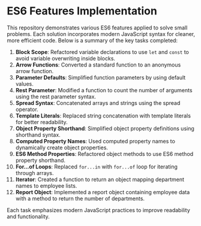 # ES6 Features Implementation

This repository demonstrates various ES6 features applied to solve small problems. Each solution incorporates modern JavaScript syntax for cleaner, more efficient code. Below is a summary of the key tasks completed:

1. **Block Scope**: Refactored variable declarations to use `let` and `const` to avoid variable overwriting inside blocks.
2. **Arrow Functions**: Converted a standard function to an anonymous arrow function.
3. **Parameter Defaults**: Simplified function parameters by using default values.
4. **Rest Parameter**: Modified a function to count the number of arguments using the rest parameter syntax.
5. **Spread Syntax**: Concatenated arrays and strings using the spread operator.
6. **Template Literals**: Replaced string concatenation with template literals for better readability.
7. **Object Property Shorthand**: Simplified object property definitions using shorthand syntax.
8. **Computed Property Names**: Used computed property names to dynamically create object properties.
9. **ES6 Method Properties**: Refactored object methods to use ES6 method property shorthand.
10. **For...of Loops**: Replaced `for...in` with `for...of` loop for iterating through arrays.
11. **Iterator**: Created a function to return an object mapping department names to employee lists.
12. **Report Object**: Implemented a report object containing employee data with a method to return the number of departments.

Each task emphasizes modern JavaScript practices to improve readability and functionality.
